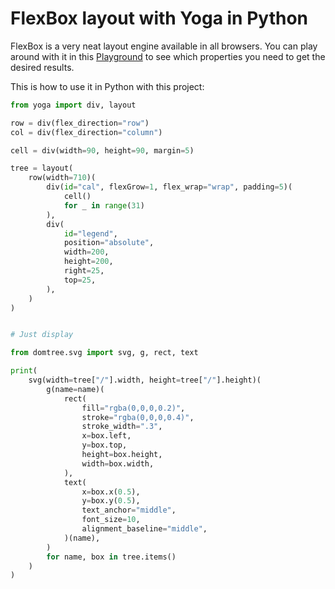 # FlexBox layout with Yoga in Python

FlexBox is a very neat layout engine available in all browsers. You can play around with it in this [Playground](https://yogalayout.com/playground) to see which properties you need to get the desired results.

This is how to use it in Python with this project:

```python
from yoga import div, layout

row = div(flex_direction="row")
col = div(flex_direction="column")

cell = div(width=90, height=90, margin=5)

tree = layout(
    row(width=710)(
        div(id="cal", flexGrow=1, flex_wrap="wrap", padding=5)(
            cell()
            for _ in range(31)
        ),
        div(
            id="legend",
            position="absolute",
            width=200,
            height=200,
            right=25,
            top=25,
        ),
    )
)


# Just display

from domtree.svg import svg, g, rect, text

print(
    svg(width=tree["/"].width, height=tree["/"].height)(
        g(name=name)(
            rect(
                fill="rgba(0,0,0,0.2)",
                stroke="rgba(0,0,0,0.4)",
                stroke_width=".3",
                x=box.left,
                y=box.top,
                height=box.height,
                width=box.width,
            ),
            text(
                x=box.x(0.5),
                y=box.y(0.5),
                text_anchor="middle",
                font_size=10,
                alignment_baseline="middle",
            )(name),
        )
        for name, box in tree.items()
    )
)
```
